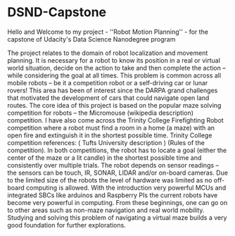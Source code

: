 # DSND-Capstone
<Holds files and other artifacts for the DSND Capstone project>

Hello and Welcome to my project - ''Robot Motion Planning'' - for the capstone of Udacity's Data Science Nanodegree program

The project relates to the domain of robot localization and movement planning. It is necessary for a robot to know its position in a real or virtual world situation, decide on the action to take and then complete the action – while considering the goal at all times. This problem is common across all mobile robots – be it a competition robot or a self-driving car or lunar rovers! This area has been of interest since the DARPA grand challenges that motivated the development of cars that could navigate open land routes. 
The core idea of this project is based on the popular maze solving competition for robots –  the Micromouse (wikipedia description) competition. I have also come across the Trinity College Firefighting Robot competition where a robot must find a room in a home (a maze) with an open fire and extinguish it in the shortest possible time. Trinity College competition references: ( Tufts University description ) (Rules of the competition).
	In both competitions, the robot has to locate a goal (either the center of the maze or a lit candle) in the shortest possible time and consistently over multiple trials. The robot depends on sensor readings – the sensors can be touch, IR, SONAR, LIDAR and/or on-board cameras. Due to the limited size of the robots the level of hardware was limited as no off-board computing is allowed. With the introduction very powerful MCUs and integrated SBCs like arduinos and Raspberry PIs the current robots have become very powerful in computing. 
	From these beginnings, one can go on to other areas such as non-maze navigation and real world mobility. Studying and solving this problem of navigating a virtual maze builds a very good foundation for further explorations. 
